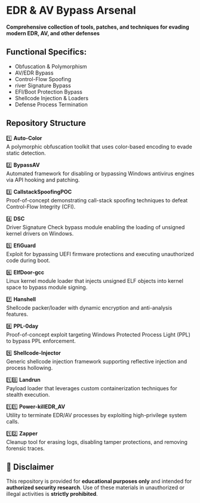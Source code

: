 # EDR & AV Bypass Arsenal

**Comprehensive collection of tools, patches, and techniques for evading modern EDR, AV, and other defenses**

## Functional Specifics:
- Obfuscation & Polymorphism      
- AV/EDR Bypass                   
- Control-Flow Spoofing           
- river Signature Bypass         
- EFI/Boot Protection Bypass      
- Shellcode Injection & Loaders   
- Defense Process Termination     

## Repository Structure
1️⃣ **Auto-Color**  
   A polymorphic obfuscation toolkit that uses color-based encoding to evade static detection.  

2️⃣ **BypassAV**  
   Automated framework for disabling or bypassing Windows antivirus engines via API hooking and patching.  

3️⃣ **CallstackSpoofingPOC**  
   Proof-of-concept demonstrating call-stack spoofing techniques to defeat Control-Flow Integrity (CFI).  

4️⃣ **DSC**  
   Driver Signature Check bypass module enabling the loading of unsigned kernel drivers on Windows.  

5️⃣ **EfiGuard**  
   Exploit for bypassing UEFI firmware protections and executing unauthorized code during boot.  

6️⃣ **ElfDoor-gcc**  
   Linux kernel module loader that injects unsigned ELF objects into kernel space to bypass module signing.  

7️⃣ **Hanshell**  
   Shellcode packer/loader with dynamic encryption and anti-analysis features.  

8️⃣ **PPL-0day**  
   Proof-of-concept exploit targeting Windows Protected Process Light (PPL) to bypass PPL enforcement.  

9️⃣ **Shellcode-Injector**  
   Generic shellcode injection framework supporting reflective injection and process hollowing.  

1️⃣0️⃣ **Landrun**  
    Payload loader that leverages custom containerization techniques for stealth execution.  

1️⃣1️⃣ **Power-killEDR_AV**  
    Utility to terminate EDR/AV processes by exploiting high-privilege system calls.  

1️⃣2️⃣ **Zapper**  
    Cleanup tool for erasing logs, disabling tamper protections, and removing forensic traces.  

## 🚫 Disclaimer

This repository is provided for **educational purposes only** and intended for **authorized security research**.
Use of these materials in unauthorized or illegal activities is **strictly prohibited**.
